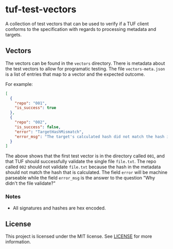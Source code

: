 # tuf-test-vectors

A collection of test vectors that can be used to verify if a TUF client conforms
to the specification with regards to processing metadata and targets.

## Vectors

The vectors can be found in the `vectors` directory. There is metadata about the
test vectors to allow for programatic testing. The file `vectors-meta.json`
is a list of entries that map to a vector and the expected outcome.

For example:

```json
[
  {
    "repo": "001",
    "is_success": true
  },
  {
    "repo": "002",
    "is_success": false,
    "error": "TargetHashMismatch",
    "error_msg": "The target's calculated hash did not match the hash in the metadata."
  }
]
```

The above shows that the first test vector is in the directory called `001`, and
that TUF should successfully validate the single file `file.txt`. The repo
called `002` should not validate `file.txt` because the hash in the metadata
should not match the hash that is calculated. The field `error` will be machine
parseable while the field `error_msg` is the answer to the question "Why didn't
the file validate?"

### Notes

- All signatures and hashes are hex encoded.

## License

This project is licensed under the MIT license. See [LICENSE](./LICENSE) for
more information.
